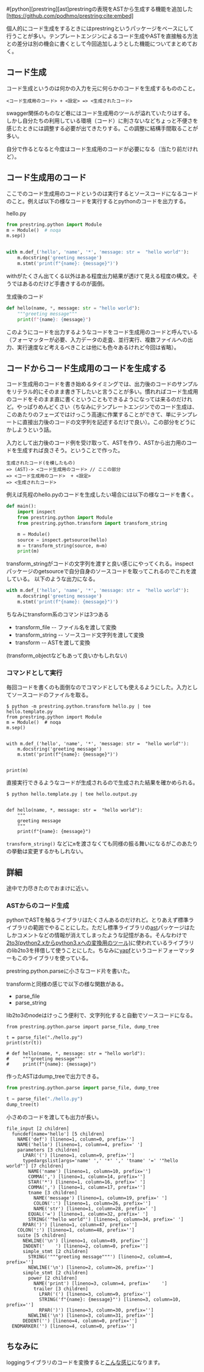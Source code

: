 #[python][prestring][ast]prestringの表現をASTから生成する機能を追加した
[https://github.com/podhmo/prestring:cite:embed]

個人的にコード生成をするときにはprestringというパッケージをベースにして行うことが多い。テンプレートエンジンによるコード生成やASTを直接触る方法との差分は別の機会に書くとして今回追加しようとした機能についてまとめておく。

## コード生成

コード生成というのは何かの入力を元に何らかのコードを生成するもののこと。

```
<コード生成用のコード> + <設定> => <生成されたコード>
```

swagger関係のものなど巷にはコード生成用のツールが溢れていたりはする。しかし自分たちの利用している環境（コード）に則さないなどちょっと不便さを感じたときには調整する必要が出てきたりする。この調整に結構手間取ることが多い。

自分で作るとなると今度はコード生成用のコードが必要になる（当たり前だけれど）。

## コード生成用のコード

ここでのコード生成用のコードというのは実行するとソースコードになるコードのこと。例えば以下の様なコードを実行するとpythonのコードを出力する。

hello.py

```python
from prestring.python import Module
m = Module()  # noqa
m.sep()


with m.def_('hello', 'name', '*', 'message: str =  "hello world"'):
    m.docstring('greeting message')
    m.stmt('print(f"{name}: {message}")')
```

withがたくさん出てくる以外はある程度出力結果が透けて見える程度の構文。そうではあるのだけど手書きするのが面倒。

生成後のコード

```python
def hello(name, *, message: str = "hello world"):
    """greeting message"""
    print(f"{name}: {message}")
```

このようにコードを出力するようなコードをコード生成用のコードと呼んでいる（フォーマッターが必要、入力データの走査、並行実行、複数ファイルへの出力、実行速度など考えるべきことは他にも色々あるけれど今回は省略）。

## コードからコード生成用のコードを生成する

コード生成用のコードを書き始めるタイミングでは、出力後のコードのサンプルをリテラル的にそのまま書き下したいと言うことが多い。慣れればコード生成用のコードをそのまま直に書くということもできるようになっては来るのだけれど。やっぱりめんどくさい（ちなみにテンプレートエンジンでのコード生成は、このあたりのフェーズではけっこう高速に作業することができて、単にテンプレートに直接出力後のコードの文字列を記述するだけで良い）。この部分をどうにかしようという話。

入力として出力後のコード例を受け取って、ASTを作り、ASTから出力用のコードを生成すれば良さそう。ということで作った。

```
生成されたコード(を模したもの)
=> (AST)-> <コード生成用のコード> // ここの部分
=> <コード生成用のコード>  + <設定>
=> <生成されたコード>
```

例えば先程のhello.pyのコードを生成したい場合には以下の様なコードを書く。

```python
def main():
    import inspect
    from prestring.python import Module
    from prestring.python.transform import transform_string

    m = Module()
    source = inspect.getsource(hello)
    m = transform_string(source, m=m)
    print(m)
```

transform_stringがコードの文字列を渡すと良い感じにやってくれる。inspectパッケージのgetsourceで自分自身のソースコードを取ってこれるのでこれを渡している。
以下のような出力になる。

```python
with m.def_('hello', 'name', '*', 'message: str =  "hello world"'):
    m.docstring('greeting message')
    m.stmt('print(f"{name}: {message}")')
```

ちなみにtransform系のコマンドは3つある

- transform_file -- ファイル名を渡して変換
- transform_string -- ソースコード文字列を渡して変換
- transform -- ASTを渡して変換

(transform_objectなどもあって良いかもしれない)

### コマンドとして実行

毎回コードを書くのも面倒なのでコマンドとしても使えるようにした。入力としてソースコードのファイルを取る。

```console
$ python -m prestring.python.transform hello.py | tee hello.template.py
from prestring.python import Module
m = Module()  # noqa
m.sep()


with m.def_('hello', 'name', '*', 'message: str =  "hello world"'):
    m.docstring('greeting message')
    m.stmt('print(f"{name}: {message}")')


print(m)
```

直接実行できるようなコードが生成されるので生成された結果を確かめられる。

```console
$ python hello.template.py | tee hello.output.py


def hello(name, *, message: str =  "hello world"):
    """
    greeting message
    """
    print(f"{name}: {message}")

```

`transform_string()` などに`m`を渡さなくても同様の振る舞いになるがこのあたりの挙動は変更するかもしれない。

## 詳細

途中で力尽きたのでおまけに近い。

### ASTからのコード生成

pythonでASTを触るライブラリはたくさんあるのだけれど。とりあえず標準ライブラリの範囲でやることにした。ただし標準ライブラリの[ast](https://docs.python.jp/3/library/ast.html)パッケージはたしかコメントなどの情報が消えてしまったような記憶がある。そんなわけで[2to3(python2.xからpython3.xへの変換用のツール)](https://docs.python.jp/3/library/2to3.html)に使われているライブラリのlib2to3を拝借して使うことにした。ちなみに[yapf](https://github.com/google/yapf)というコードフォーマッターもこのライブラリを使っている。

prestring.python.parseに小さなコード片を書いた。

transformと同様の感じで以下の様な関数がある。

- parse_file
- parse_string

lib2to3のnodeはけっこう便利で、文字列化すると自動でソースコードになる。

```
from prestring.python.parse import parse_file, dump_tree

t = parse_file("./hello.py")
print(str(t))

# def hello(name, *, message: str = "hello world"):
#     """greeting message"""
#     print(f"{name}: {message}")
```

作ったASTはdump_treeで出力できる。

```python
from prestring.python.parse import parse_file, dump_tree

t = parse_file("./hello.py")
dump_tree(t)
```

小さめのコードを渡しても出力が長い。

```
file_input [2 children]
  funcdef[name='hello'] [5 children]
    NAME('def') [lineno=1, column=0, prefix='']
    NAME('hello') [lineno=1, column=4, prefix=' ']
    parameters [3 children]
      LPAR('(') [lineno=1, column=9, prefix='']
      typedargslist[args='name' ',' '*' ',' 'tname' '=' '"hello world"'] [7 children]
        NAME('name') [lineno=1, column=10, prefix='']
        COMMA(',') [lineno=1, column=14, prefix='']
        STAR('*') [lineno=1, column=16, prefix=' ']
        COMMA(',') [lineno=1, column=17, prefix='']
        tname [3 children]
          NAME('message') [lineno=1, column=19, prefix=' ']
          COLON(':') [lineno=1, column=26, prefix='']
          NAME('str') [lineno=1, column=28, prefix=' ']
        EQUAL('=') [lineno=1, column=32, prefix=' ']
        STRING('"hello world"') [lineno=1, column=34, prefix=' ']
      RPAR(')') [lineno=1, column=47, prefix='']
    COLON(':') [lineno=1, column=48, prefix='']
    suite [5 children]
      NEWLINE('\n') [lineno=1, column=49, prefix='']
      INDENT('    ') [lineno=2, column=0, prefix='']
      simple_stmt [2 children]
        STRING('"""greeting message"""') [lineno=2, column=4, prefix='']
        NEWLINE('\n') [lineno=2, column=26, prefix='']
      simple_stmt [2 children]
        power [2 children]
          NAME('print') [lineno=3, column=4, prefix='    ']
          trailer [3 children]
            LPAR('(') [lineno=3, column=9, prefix='']
            STRING('f"{name}: {message}"') [lineno=3, column=10, prefix='']
            RPAR(')') [lineno=3, column=30, prefix='']
        NEWLINE('\n') [lineno=3, column=31, prefix='']
      DEDENT('') [lineno=4, column=0, prefix='']
  ENDMARKER('') [lineno=4, column=0, prefix='']
```

## ちなみに

loggingライブラリのコードを変換すると[こんな感じ](https://gist.github.com/podhmo/a4d72ec02e1e464f03d43f6d22eeb01d)になります。